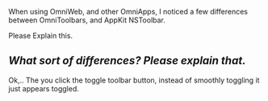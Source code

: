 When using OmniWeb, and other OmniApps, I noticed a few differences between OmniToolbars, and AppKit NSToolbar.

Please Explain this.

*What sort of differences? Please explain that.*
----

Ok,.. The you click the toggle toolbar button, instead of smoothly toggling it just appears toggled.

